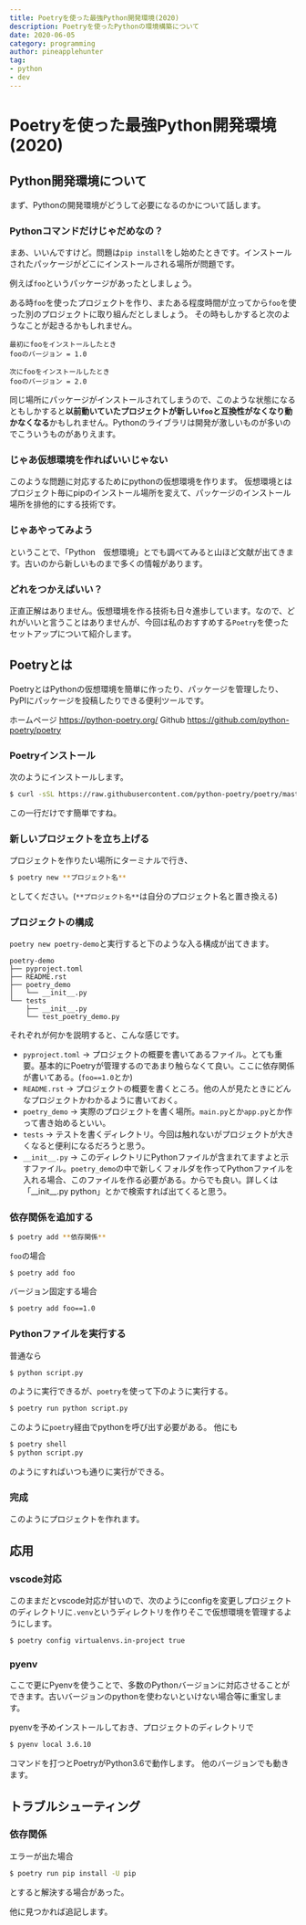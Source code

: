```yaml
---
title: Poetryを使った最強Python開発環境(2020)
description: Poetryを使ったPythonの環境構築について
date: 2020-06-05
category: programming
author: pineapplehunter
tag:
- python
- dev
---
```

# Poetryを使った最強Python開発環境(2020)

## Python開発環境について

まず、Pythonの開発環境がどうして必要になるのかについて話します。

### Pythonコマンドだけじゃだめなの？

まあ、いいんですけど。問題は`pip install`をし始めたときです。インストールされたパッケージがどこにインストールされる場所が問題です。

例えば`foo`というパッケージがあったとしましょう。

ある時`foo`を使ったプロジェクトを作り、またある程度時間が立ってから`foo`を使った別のプロジェクトに取り組んだとしましょう。
その時もしかすると次のようなことが起きるかもしれません。

```
最初にfooをインストールしたとき
fooのバージョン = 1.0

次にfooをインストールしたとき
fooのバージョン = 2.0
```

同じ場所にパッケージがインストールされてしまうので、このような状態になるともしかすると**以前動いていたプロジェクトが新しい`foo`と互換性がなくなり動かなくなる**かもしれません。Pythonのライブラリは開発が激しいものが多いのでこういうものがありえます。

### じゃあ仮想環境を作ればいいじゃない
このような問題に対応するためにpythonの仮想環境を作ります。
仮想環境とはプロジェクト毎にpipのインストール場所を変えて、パッケージのインストール場所を排他的にする技術です。

### じゃあやってみよう
ということで、「Python　仮想環境」とでも調べてみると山ほど文献が出てきます。古いのから新しいものまで多くの情報があります。

### どれをつかえばいい？
正直正解はありません。仮想環境を作る技術も日々進歩しています。なので、どれがいいと言うことはありませんが、今回は私のおすすめする`Poetry`を使ったセットアップについて紹介します。

## Poetryとは
PoetryとはPythonの仮想環境を簡単に作ったり、パッケージを管理したり、PyPIにパッケージを投稿したりできる便利ツールです。

ホームページ
https://python-poetry.org/
Github
https://github.com/python-poetry/poetry

### Poetryインストール
次のようにインストールします。
```bash
$ curl -sSL https://raw.githubusercontent.com/python-poetry/poetry/master/get-poetry.py | python
```
この一行だけです簡単ですね。

### 新しいプロジェクトを立ち上げる
プロジェクトを作りたい場所にターミナルで行き、
```bash
$ poetry new **プロジェクト名**
```
としてください。(`**プロジェクト名**`は自分のプロジェクト名と置き換える)

### プロジェクトの構成
`poetry new poetry-demo`と実行すると下のような入る構成が出てきます。
```
poetry-demo
├── pyproject.toml
├── README.rst
├── poetry_demo
│   └── __init__.py
└── tests
    ├── __init__.py
    └── test_poetry_demo.py
```
それぞれが何かを説明すると、こんな感じです。

* `pyproject.toml` -> プロジェクトの概要を書いてあるファイル。とても重要。基本的にPoetryが管理するのであまり触らなくて良い。ここに依存関係が書いてある。(`foo==1.0`とか)
* `README.rst` -> プロジェクトの概要を書くところ。他の人が見たときにどんなプロジェクトかわかるように書いておく。
* `poetry_demo` -> 実際のプロジェクトを書く場所。`main.py`とか`app.py`とか作って書き始めるといい。
* `tests` -> テストを書くディレクトリ。今回は触れないがプロジェクトが大きくなると便利になるだろうと思う。
* `__init__.py` -> このディレクトリにPythonファイルが含まれてますよと示すファイル。`poetry_demo`の中で新しくフォルダを作ってPythonファイルを入れる場合、このファイルを作る必要がある。からでも良い。詳しくは「\_\_init\_\_.py python」とかで検索すれば出てくると思う。

### 依存関係を追加する
```bash
$ poetry add **依存関係**
```
`foo`の場合
```bash
$ poetry add foo
```
バージョン固定する場合
```bash
$ poetry add foo==1.0
```

### Pythonファイルを実行する
普通なら
```bash
$ python script.py
```
のように実行できるが、`poetry`を使って下のように実行する。
```bash
$ poetry run python script.py
```
このように`poetry`経由でpythonを呼び出す必要がある。
他にも
```bash
$ poetry shell
$ python script.py
```
のようにすればいつも通りに実行ができる。

### 完成
このようにプロジェクトを作れます。

## 応用
### vscode対応
このままだとvscode対応が甘いので、次のようにconfigを変更しプロジェクトのディレクトリに`.venv`というディレクトリを作りそこで仮想環境を管理するようにします。
```bash
$ poetry config virtualenvs.in-project true
```
### pyenv
ここで更にPyenvを使うことで、多数のPythonバージョンに対応させることができます。古いバージョンのpythonを使わないといけない場合等に重宝します。

pyenvを予めインストールしておき、プロジェクトのディレクトリで
```bash
$ pyenv local 3.6.10
```
コマンドを打つとPoetryがPython3.6で動作します。
他のバージョンでも動きます。

## トラブルシューティング
### 依存関係
エラーが出た場合
```bash
$ poetry run pip install -U pip
```
とすると解決する場合があった。

他に見つかれば追記します。
